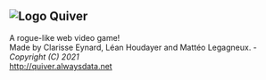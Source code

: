 ## ![Logo](http://quiver.alwaysdata.net/favicon.ico) Quiver
A rogue-like web video game!  
Made by Clarisse Eynard, Léan Houdayer and Mattéo Legagneux. - *Copyright (C) 2021*  
http://quiver.alwaysdata.net
